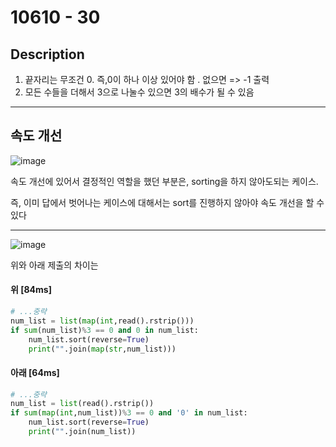 # 10610 - 30

## Description

1. 끝자리는 무조건 0. 즉,0이 하나 이상 있어야 함 . 없으면 => -1 출력
2. 모든 수들을 더해서 3으로 나눌수 있으면 3의 배수가 될 수 있음

---

## 속도 개선

![image](https://user-images.githubusercontent.com/48541850/231233665-205e4f82-ced9-4ba4-bda0-392430e231a4.png)

속도 개선에 있어서 결정적인 역할을 했던 부분은, sorting을 하지 않아도되는 케이스.

즉, 이미 답에서 벗어나는 케이스에 대해서는 sort를 진행하지 않아야 속도 개선을 할 수 있다

---

![image](https://user-images.githubusercontent.com/48541850/231234170-3944d343-7a90-4da2-8268-2f26cd668210.png)

위와 아래 제출의 차이는

#### 위 [84ms]

```py
# ...중략
num_list = list(map(int,read().rstrip()))
if sum(num_list)%3 == 0 and 0 in num_list:
    num_list.sort(reverse=True)
    print("".join(map(str,num_list)))
```

#### 아래 [64ms]

```py
# ...중략
num_list = list(read().rstrip())
if sum(map(int,num_list))%3 == 0 and '0' in num_list:
    num_list.sort(reverse=True)
    print("".join(num_list))
```
